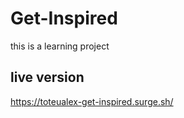 # Get-Inspired
this is a learning project 
## live version 
https://toteualex-get-inspired.surge.sh/